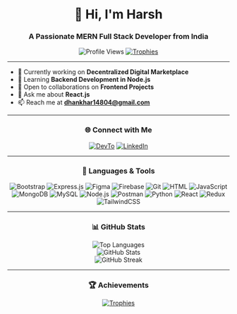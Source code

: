 <h1 align="center">👋 Hi, I'm Harsh</h1>
<h3 align="center">A Passionate MERN Full Stack Developer from India</h3>

<div align="center">
    <img src="https://komarev.com/ghpvc/?username=harshdhankhar10&label=Profile%20Views&color=blue&style=flat" alt="Profile Views"/>
    <a href="https://github.com/ryo-ma/github-profile-trophy"><img src="https://github-profile-trophy.vercel.app/?username=harshdhankhar10&theme=dracula&margin-w=10&margin-h=10&column=7" alt="Trophies"/></a>
</div>

---

- 🔭 Currently working on **Decentralized Digital Marketplace**
- 🌱 Learning **Backend Development in Node.js**
- 👯 Open to collaborations on **Frontend Projects**
- 💬 Ask me about **React.js**
- 📫 Reach me at **dhankhar14804@gmail.com**

---

<h3 align="center">🌐 Connect with Me</h3>
<p align="center">
    <a href="https://dev.to/codewithharsh" target="_blank"><img align="center" src="https://img.icons8.com/color/48/000000/dev.png" alt="DevTo"/></a>
    <a href="https://linkedin.com/in/harshdhankhar10" target="_blank"><img align="center" src="https://img.icons8.com/color/48/000000/linkedin.png" alt="LinkedIn"/></a>
</p>

---

<h3 align="center">🚀 Languages & Tools</h3>
<p align="center">
    <img src="https://img.icons8.com/color/48/000000/bootstrap.png" alt="Bootstrap"/>
    <img src="https://img.icons8.com/color/48/000000/express.png" alt="Express.js"/>
    <img src="https://img.icons8.com/color/48/000000/figma.png" alt="Figma"/>
    <img src="https://img.icons8.com/color/48/000000/firebase.png" alt="Firebase"/>
    <img src="https://img.icons8.com/color/48/000000/git.png" alt="Git"/>
    <img src="https://img.icons8.com/color/48/000000/html-5.png" alt="HTML"/>
    <img src="https://img.icons8.com/color/48/000000/javascript.png" alt="JavaScript"/>
    <img src="https://img.icons8.com/color/48/000000/mongodb.png" alt="MongoDB"/>
    <img src="https://img.icons8.com/color/48/000000/mysql-logo.png" alt="MySQL"/>
    <img src="https://img.icons8.com/color/48/000000/nodejs.png" alt="Node.js"/>
    <img src="https://cdn.iconscout.com/icon/free/png-256/free-postman-logo-icon-download-in-svg-png-gif-file-formats--technology-social-media-company-brand-vol-5-pack-logos-icons-2945092.png?f=webp&w=256" alt="Postman"/>
    <img src="https://img.icons8.com/color/48/000000/python.png" alt="Python"/>
    <img src="https://img.icons8.com/color/48/000000/react-native.png" alt="React"/>
    <img src="https://img.icons8.com/color/48/000000/redux.png" alt="Redux"/>
    <img src="https://img.icons8.com/color/48/000000/tailwindcss.png" alt="TailwindCSS"/>
</p>

---

<h3 align="center">📊 GitHub Stats</h3>
<div align="center">
    <img src="https://github-readme-stats.vercel.app/api/top-langs/?username=harshdhankhar10&layout=compact&theme=tokyonight" alt="Top Languages" />
    <br/>
    <img src="https://github-readme-stats.vercel.app/api?username=harshdhankhar10&show_icons=true&theme=tokyonight" alt="GitHub Stats" />
    <br/>
    <img src="https://github-readme-streak-stats.herokuapp.com/?user=harshdhankhar10&theme=tokyonight" alt="GitHub Streak" />
</div>

---

<h3 align="center">🏆 Achievements</h3>
<div align="center">
    <a href="https://github.com/ryo-ma/github-profile-trophy">
        <img src="https://github-profile-trophy.vercel.app/?username=harshdhankhar10&theme=monokai&row=1&column=7" alt="Trophies"/>
    </a>
</div>
